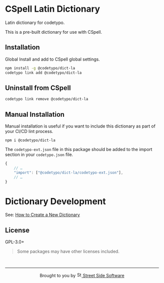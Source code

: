 # CSpell Latin Dictionary

Latin dictionary for codetypo.

This is a pre-built dictionary for use with CSpell.

## Installation

Global Install and add to CSpell global settings.

```sh
npm install -g @codetypo/dict-la
codetypo link add @codetypo/dict-la
```

## Uninstall from CSpell

```sh
codetypo link remove @codetypo/dict-la
```

## Manual Installation

Manual installation is useful if you want to include this dictionary as part of your CI/CD lint process.

```
npm i @codetypo/dict-la
```

The `codetypo-ext.json` file in this package should be added to the import section in your `codetypo.json` file.

```javascript
{
    // …
    "import": ["@codetypo/dict-la/codetypo-ext.json"],
    // …
}
```

# Dictionary Development

See: [How to Create a New Dictionary](https://github.com/khulnasoft/codetypo-dicts#how-to-create-a-new-dictionary)

## License

GPL-3.0+

> Some packages may have other licenses included.

<!--- @@inject: ../../static/footer.md --->

<br/>

---

<p align="center">
Brought to you by <a href="https://khulnasoft.com" title="Street Side Software">
<img width="16" alt="Street Side Software Logo" src="https://i.imgur.com/CyduuVY.png" /> Street Side Software
</a>
</p>

<!--- @@inject-end: ../../static/footer.md --->
